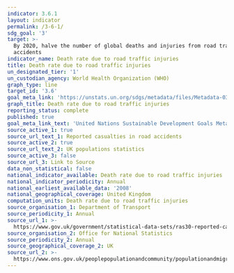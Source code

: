 ```yaml
---
indicator: 3.6.1
layout: indicator
permalink: /3-6-1/
sdg_goal: '3'
target: >-
  By 2020, halve the number of global deaths and injuries from road traffic
  accidents
indicator_name: Death rate due to road traffic injuries
title: Death rate due to road traffic injuries
un_designated_tier: '1'
un_custodian_agency: World Health Organization (WHO)
graph_type: line
target_id: '3.6'
goal_meta_link: 'https://unstats.un.org/sdgs/metadata/files/Metadata-03-06-01.pdf'
graph_title: Death rate due to road traffic injuries
reporting_status: complete
published: true
goal_meta_link_text: 'United Nations Sustainable Development Goals Metadata: 3.6.1'
source_active_1: true
source_url_text_1: Reported casualties in road accidents
source_active_2: true
source_url_text_2: UK populations statistics
source_active_3: false
source_url_3: Link to Source
data_non_statistical: false
national_indicator_available: Death rate due to road traffic injuries
national_indicator_periodicity: Annual
national_earliest_available_data: '2008'
national_geographical_coverage: United Kingdom
computation_units: Death rate due to road traffic injuries
source_organisation_1: Department of Transport
source_periodicity_1: Annual
source_url_1: >-
  https://www.gov.uk/government/statistical-data-sets/ras30-reported-casualties-in-road-accidents
source_organisation_2: Office for National Statistics
source_periodicity_2: Annual
source_geographical_coverage_2: UK
source_url_2: >-
  https://www.ons.gov.uk/peoplepopulationandcommunity/populationandmigration/populationestimates/datasets/populationestimatestimeseriesdataset
---
```

